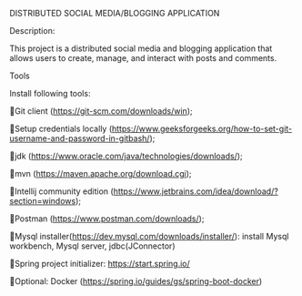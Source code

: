 DISTRIBUTED SOCIAL MEDIA/BLOGGING APPLICATION

Description:

This project is a distributed social media and blogging application that allows users to create, manage, and interact with posts and comments.

Tools

Install following tools:

🔧​Git client (https://git-scm.com/downloads/win);

🔧Setup credentials locally (https://www.geeksforgeeks.org/how-to-set-git-username-and-password-in-gitbash/);

🔧​jdk (https://www.oracle.com/java/technologies/downloads/);

🔧mvn (https://maven.apache.org/download.cgi);

🔧Intellij community edition (https://www.jetbrains.com/idea/download/?section=windows);

🔧​Postman (https://www.postman.com/downloads/);

🔧​Mysql installer(https://dev.mysql.com/downloads/installer/): install Mysql workbench, Mysql server, jdbc(JConnector)

🔧​Spring project initializer: https://start.spring.io/

🔧​Optional: Docker (https://spring.io/guides/gs/spring-boot-docker)
